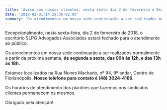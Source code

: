 ```yaml
---
title: 'Aviso aos nossos clientes: nesta sexta dia 2 de fevereiro o Escritório estará fechado!'
date: '2018-02-01T14:29:36-02:00'
summary: 'Os atendimentos em nossa sede continuarão a ser realizados normalmente a partir da próxima semana, de segunda a sexta, das 09h às 12h, e das 13h às 18h.'
---
```


Excepcionalmente, nesta sexta-feira, dia 2 de fervereiro de 2018, o escritório SLPG Advogados Associados estará fechado para o atendimento ao público.

Os atendimentos em nossa sede continuarão a ser realizados normalmente a partir da próxima semana, **de segunda a sexta, das 09h às 12h, e das 13h às 18h.**

Estamos localizados na Rua Nunes Machado, nº 94, 9º andar, Centro de Florianópolis. **Nosso telefone para contato é (48) 3024-4166.**

Os horários de atendimento dos plantões que fazemos nos sindicatos clientes permanecem os mesmos.

Obrigado pela atenção!
